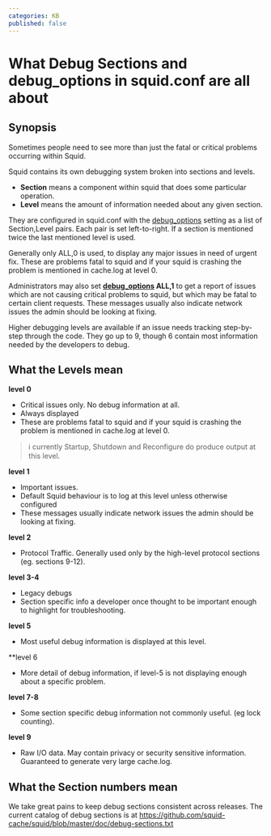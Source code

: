 ```yaml
---
categories: KB
published: false
---
```

# What Debug Sections and debug_options in squid.conf are all about

## Synopsis

Sometimes people need to see more than just the fatal or critical
problems occurring within Squid.

Squid contains its own debugging system broken into sections and levels.

- **Section** means a component within squid that does some particular
    operation.
- **Level** means the amount of information needed about any given
    section.

They are configured in squid.conf with the
[debug_options](http://www.squid-cache.org/Doc/config/debug_options)
setting as a list of Section,Level pairs. Each pair is set
left-to-right. If a section is mentioned twice the last mentioned level
is used.

Generally only ALL,0 is used, to display any major issues in need of
urgent fix. These are problems fatal to squid and if your squid is
crashing the problem is mentioned in cache.log at level 0.

Administrators may also set
**[debug_options](http://www.squid-cache.org/Doc/config/debug_options) ALL,1**
to get a report of issues which are not causing critical
problems to squid, but which may be fatal to certain client requests.
These messages usually also indicate network issues the admin should be
looking at fixing.

Higher debugging levels are available if an issue needs tracking
step-by-step through the code. They go up to 9, though 6 contain most
information needed by the developers to debug.

## What the Levels mean

**level 0**
- Critical issues only. No debug information at all.
- Always displayed
- These are problems fatal to squid and if your squid is crashing
    the problem is mentioned in cache.log at level 0.
> :information_source:
    currently Startup, Shutdown and Reconfigure do produce output at
    this level.

**level 1**
- Important issues.
- Default Squid behaviour is to log at this level unless
    otherwise configured
- These messages usually indicate network issues the admin should
    be looking at fixing.

**level 2**
- Protocol Traffic. Generally used only by the high-level
    protocol sections (eg. sections 9-12).

**level 3-4** 
- Legacy debugs
- Section specific info a developer once thought to be important
    enough to highlight for troubleshooting.

**level 5** 
- Most useful debug information is displayed at this level.

**level 6
- More detail of debug information, if level-5 is not
    displaying enough about a specific problem.

**level 7-8** 
- Some section specific debug information not commonly
    useful. (eg lock counting).

**level 9**
- Raw I/O data. May contain privacy or security sensitive
    information. Guaranteed to generate very large cache.log.

## What the Section numbers mean

We take great pains to keep debug sections consistent across releases.
The current catalog of debug sections is at
<https://github.com/squid-cache/squid/blob/master/doc/debug-sections.txt>
